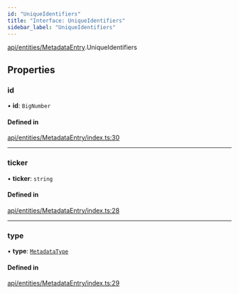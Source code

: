 ```yaml
---
id: "UniqueIdentifiers"
title: "Interface: UniqueIdentifiers"
sidebar_label: "UniqueIdentifiers"
---
```


[api/entities/MetadataEntry](../../../../../modules/API/Entities/MetadataEntry/MetadataEntry.md).UniqueIdentifiers

## Properties

### id

• **id**: `BigNumber`

#### Defined in

[api/entities/MetadataEntry/index.ts:30](https://github.com/PolymeshAssociation/polymesh-sdk/blob/88db4a911/src/api/entities/MetadataEntry/index.ts#L30)

___

### ticker

• **ticker**: `string`

#### Defined in

[api/entities/MetadataEntry/index.ts:28](https://github.com/PolymeshAssociation/polymesh-sdk/blob/88db4a911/src/api/entities/MetadataEntry/index.ts#L28)

___

### type

• **type**: [`MetadataType`](../../../../../enums/API/Entities/MetadataEntry/Types/MetadataType/MetadataType.md)

#### Defined in

[api/entities/MetadataEntry/index.ts:29](https://github.com/PolymeshAssociation/polymesh-sdk/blob/88db4a911/src/api/entities/MetadataEntry/index.ts#L29)
